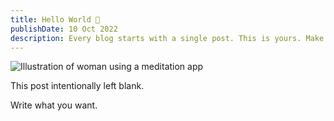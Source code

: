 ```yaml
---
title: Hello World 👋
publishDate: 10 Oct 2022
description: Every blog starts with a single post. This is yours. Make it great.
---
```


![Illustration of woman using a meditation app](/assets/blog/casual-life-3d-meditation-crystal.webp)

This post intentionally left blank.

Write what you want.
